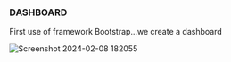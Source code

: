 ### DASHBOARD

First use of framework Bootstrap...we create a dashboard

![Screenshot 2024-02-08 182055](https://github.com/AndreazzaRiccardo/html-css-bootstrap-dashboard/assets/136316597/de8a92db-d21d-437e-8b07-c41937b9c2d1)
